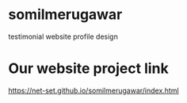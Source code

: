 # somilmerugawar
testimonial website profile design 
# Our website project link
https://net-set.github.io/somilmerugawar/index.html

